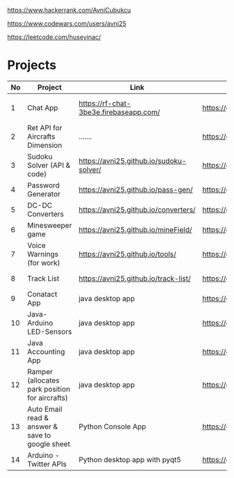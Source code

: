 https://www.hackerrank.com/AvniCubukcu

https://www.codewars.com/users/avni25

https://leetcode.com/huseyinac/

# Projects

| No | Project   | Link           | Source Code   | Info|
|--- | --------  | -------------- |-------------- | ----|
| 1  | Chat App |  https://rf-chat-3be3e.firebaseapp.com/ | https://github.com/avni25/rf-chat | Javascript, React, Firebase|
| 2  | Ret API for Aircrafts Dimension | .......  | https://github.com/avni25/rest-api | Javascript, Express, MongoDB|
| 3  | Sudoku Solver (API & code) | https://avni25.github.io/sudoku-solver/ | https://github.com/avni25/sudoku-solver | API, Javascript, HTML, CSS|
| 4  | Password Generator | https://avni25.github.io/pass-gen/ | https://github.com/avni25/pass-gen | Javascript, React|
| 5  | DC-DC Converters | https://avni25.github.io/converters/ | https://github.com/avni25/converters | Javascript, HTML, CSS|
| 6  | Minesweeper game | https://avni25.github.io/mineField/ | https://github.com/avni25/mineField | Javascript, HTML, CSS|
| 7  | Voice Warnings (for work) | https://avni25.github.io/tools/ | https://github.com/avni25/tools | Javascript, HTML, CSS|
| 8  | Track List | https://avni25.github.io/track-list/ | https://github.com/avni25/track-list | Javascript, HTML, CSS|
| 9  | Conatact App | java desktop app | https://github.com/avni25/Contacts | Java, SQLite|
| 10  | Java-Arduino LED-Sensors | java desktop app | https://github.com/avni25/arduinoJavaSerialCom | Java, JSerialCom, JFreeChart|
| 11  | Java Accounting App | java desktop app | https://github.com/avni25/AccountingApp | Java, JavaFX, SQLite|
| 12  | Ramper (allocates park position for aircrafts) | java desktop app | https://github.com/avni25/Ramper | Java, JavaFX, SQLite|
| 13  | Auto Email read & answer & save to google sheet | Python Console App | https://github.com/avni25/slots | Python |
| 14 | Arduino - Twitter APIs | Python desktop app with pyqt5 | https://github.com/avni25/twit-ard-con | Python, PyQt5| 

<!--
**avni25/avni25** is a ✨ _special_ ✨ repository because its `README.md` (this file) appears on your GitHub profile.

Here are some ideas to get you started:

- 🔭 I’m currently working on ...
- 🌱 I’m currently learning ...
- 👯 I’m looking to collaborate on ...
- 🤔 I’m looking for help with ...
- 💬 Ask me about ...
- 📫 How to reach me: ...
- 😄 Pronouns: ...
- ⚡ Fun fact: ...
-->

